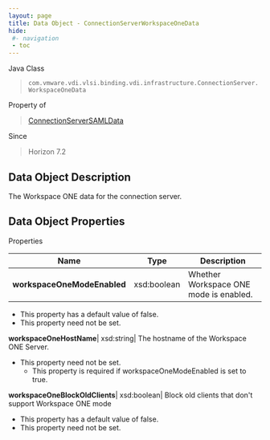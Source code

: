 ```yaml
---
layout: page
title: Data Object - ConnectionServerWorkspaceOneData
hide:
 #- navigation
 - toc
---
```






Java Class  
> `com.vmware.vdi.vlsi.binding.vdi.infrastructure.ConnectionServer.WorkspaceOneData`

Property of  
> [ConnectionServerSAMLData](vdi.infrastructure.ConnectionServer.SAMLData.md#field_detail)

Since  
> Horizon 7.2


## Data Object Description 

The Workspace ONE data for the connection server. 

## Data Object Properties

Properties

Name |  Type |  Description   
---|---|---  
**workspaceOneModeEnabled**|  xsd:boolean|  Whether Workspace ONE mode is enabled.   


  * This property has a default value of false.
* This property need not be set.

  
**workspaceOneHostName**|  xsd:string|  The hostname of the Workspace ONE Server.   


* This property need not be set.
  * This property is required if workspaceOneModeEnabled is set to true.

  
**workspaceOneBlockOldClients**|  xsd:boolean|  Block old clients that don't support Workspace ONE mode   


  * This property has a default value of false.
* This property need not be set.

  
  
  
   
  
  
